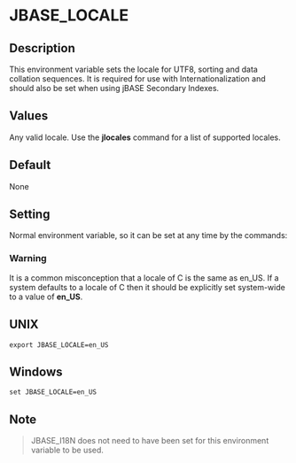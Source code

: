 # JBASE_LOCALE

<PageHeader />

## Description

This environment variable sets the locale for UTF8, sorting and data collation sequences. It is required for use with Internationalization and should also be set when using jBASE Secondary Indexes.

## Values

Any valid locale. Use the **jlocales** command for a list of supported locales.

## Default

None

## Setting

Normal environment variable, so it can be set at any time by the commands:

### Warning

It is a common misconception that a locale of C is the same as en\_US. If a system defaults to a locale of C then it should be explicitly set system-wide to a value of **en\_US**.

## UNIX

```
export JBASE_LOCALE=en_US
```

## Windows

```
set JBASE_LOCALE=en_US
```

## Note

> JBASE_I18N does not need to have been set for this environment variable to be used.
>
